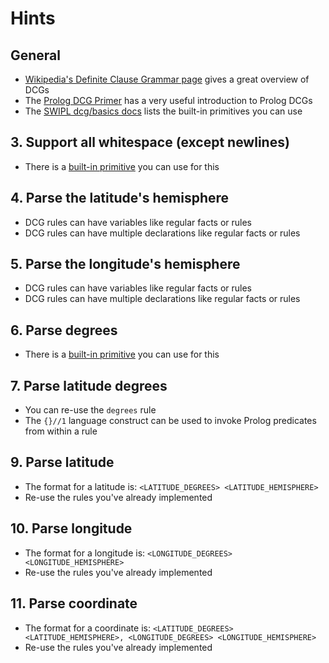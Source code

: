 # Hints

## General

- [Wikipedia's Definite Clause Grammar page](https://en.wikipedia.org/wiki/Definite_clause_grammar) gives a great overview of DCGs
- The [Prolog DCG Primer](https://www.metalevel.at/prolog/dcg) has a very useful introduction to Prolog DCGs
- The [SWIPL dcg/basics docs](https://www.swi-prolog.org/pldoc/doc/_SWI_/library/dcg/basics.pl) lists the built-in primitives you can use

## 3. Support all whitespace (except newlines)

- There is a [built-in primitive](https://www.swi-prolog.org/pldoc/doc/_SWI_/library/dcg/basics.pl) you can use for this

## 4. Parse the latitude's hemisphere

- DCG rules can have variables like regular facts or rules
- DCG rules can have multiple declarations like regular facts or rules

## 5. Parse the longitude's hemisphere

- DCG rules can have variables like regular facts or rules
- DCG rules can have multiple declarations like regular facts or rules

## 6. Parse degrees

- There is a [built-in primitive](https://www.swi-prolog.org/pldoc/doc/_SWI_/library/dcg/basics.pl) you can use for this

## 7. Parse latitude degrees

- You can re-use the `degrees` rule
- The `{}//1` language construct can be used to invoke Prolog predicates from within a rule

## 9. Parse latitude

- The format for a latitude is: `<LATITUDE_DEGREES> <LATITUDE_HEMISPHERE>`
- Re-use the rules you've already implemented

## 10. Parse longitude

- The format for a longitude is: `<LONGITUDE_DEGREES> <LONGITUDE_HEMISPHERE>`
- Re-use the rules you've already implemented

## 11. Parse coordinate

- The format for a coordinate is: `<LATITUDE_DEGREES> <LATITUDE_HEMISPHERE>, <LONGITUDE_DEGREES> <LONGITUDE_HEMISPHERE>`
- Re-use the rules you've already implemented